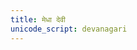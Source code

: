 ```yaml
---
title: मेधा देवी
unicode_script: devanagari
---
```

<div class="js_include" url="/vedAH/yajuH/taittirIyam/AraNyakam/sarva-prastutiH/06/39_medhA_devI/"  newLevelForH1="2" includeTitle="false"> </div>  

